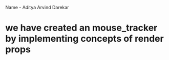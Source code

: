 Name - Aditya Arvind Darekar
# we have created an mouse_tracker by implementing concepts of render props
